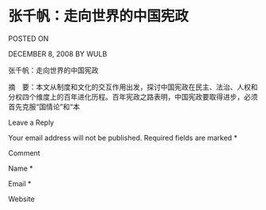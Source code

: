 # 张千帆：走向世界的中国宪政  
POSTED ON

DECEMBER 8, 2008 BY WULB

张千帆：走向世界的中国宪政

摘　要：本文从制度和文化的交互作用出发，探讨中国宪政在民主、法治、人权和分权四个维度上的百年进化历程。百年宪政之路表明，中国宪政要取得进步，必须首先克服“国情论”和“本

Leave a Reply

Your email address will not be published. Required fields are marked *

Comment

Name *

Email *

Website